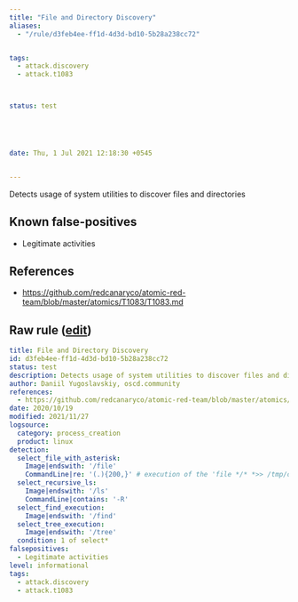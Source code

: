 ```yaml
---
title: "File and Directory Discovery"
aliases:
  - "/rule/d3feb4ee-ff1d-4d3d-bd10-5b28a238cc72"


tags:
  - attack.discovery
  - attack.t1083



status: test





date: Thu, 1 Jul 2021 12:18:30 +0545


---
```


Detects usage of system utilities to discover files and directories

<!--more-->


## Known false-positives

* Legitimate activities



## References

* https://github.com/redcanaryco/atomic-red-team/blob/master/atomics/T1083/T1083.md


## Raw rule ([edit](https://github.com/SigmaHQ/sigma/edit/master/rules/linux/process_creation/proc_creation_lnx_file_and_directory_discovery.yml))
```yaml
title: File and Directory Discovery
id: d3feb4ee-ff1d-4d3d-bd10-5b28a238cc72
status: test
description: Detects usage of system utilities to discover files and directories
author: Daniil Yugoslavskiy, oscd.community
references:
  - https://github.com/redcanaryco/atomic-red-team/blob/master/atomics/T1083/T1083.md
date: 2020/10/19
modified: 2021/11/27
logsource:
  category: process_creation
  product: linux
detection:
  select_file_with_asterisk:
    Image|endswith: '/file'
    CommandLine|re: '(.){200,}' # execution of the 'file */* *>> /tmp/output.txt' will produce huge commandline
  select_recursive_ls:
    Image|endswith: '/ls'
    CommandLine|contains: '-R'
  select_find_execution:
    Image|endswith: '/find'
  select_tree_execution:
    Image|endswith: '/tree'
  condition: 1 of select*
falsepositives:
  - Legitimate activities
level: informational
tags:
  - attack.discovery
  - attack.t1083

```
